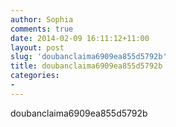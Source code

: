 ```yaml
---
author: Sophia
comments: true
date: 2014-02-09 16:11:12+11:00
layout: post
slug: 'doubanclaima6909ea855d5792b'
title: doubanclaima6909ea855d5792b
categories:
-
---
```


doubanclaima6909ea855d5792b